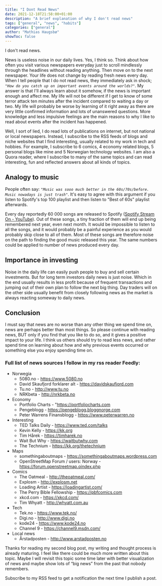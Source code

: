 ```yaml
---
title: "I Dont Read News"
date: 2021-12-18T21:58:00+01:00
description: "A brief explanation of why I don't read news"
tags: ["general", "news", "habits"]
categories: ["general"]
author: "Mathias Haugsbø"
showToc: false
---
```


I don't read news.

News is useless noise in our daily lives. Yes, I think so. Think about how often you visit various newspapers everyday just to scroll mindlessly through the headlines without reading anything. Then move on to the next newspaper. Your life does not change by reading fresh news every day.
When I tell people that I do not read news, they immediately ask in shock; _`"How do you catch up on important events around the worlds?"`_. My answer is that I'll always learn about it somehow, if the news is important enough and affect me. My life will not be different if I get to know of some terror attack ten minutes after the incident compared to waiting a day or two. My life will probably be worse by learning of it right away as there are very little confirmed information and lots of unanswered questions. More knowledge and less impulsive feelings are the main reasons to why I like to read about events after the incident has happened.

Well, I sort of lied, I do read lots of publications on internet, but not national or local newspapers. Instead, I subscribe to the RSS feeds of blogs and niche websites that I find interesting, usually related to my work in tech and hobbies. For example, I subscribe to 6 comics, 4 economy related blogs, 5 personal blogs like mine and 5 Norwegian technology websites. I am also a Quora reader, where I subscribe to many of the same topics and can read interesting, fun and reflected answers about all kinds of topics.

## Analogy to music

People often say: _`"Music was sooo much better in the 60s/70s/before. Music nowadays is just trash"`_. It's easy to agree with this argument if you listen to Spotify's top 100 playlist and then listen to "Best of 60s" playlist afterwards.

Every day reportedly 60 000 songs are released to Spotify ([Spotify Stream On - YouTube](https://www.youtube.com/watch?v=Vvo-2MrSgFE)). Out of these songs, a tiny fraction of them will end up being remembered next year, even next month. It would be impossible to listen to all the songs, and it would probably be a painful experience as you would probably skip close to all of them. Most of these songs are therefore noise on the path to finding the good music released this year. The same numbers could be applied to number of news produced every day.

## Importance in investing

Noise in the daily life can easily push people to buy and sell certain investments. But for long term investors daily news is just noise. Which in the end usually results in less profit because of frequent transactions and jumping out of their own plan to follow the next big thing. Day traders will on the other side usually benefit from closely following news as the market is always reacting someway to daily news.

## Conclusion

I must say that news are no worse than any other thing we spend time on, news are perhaps better than most things. So please continue with reading news, BUT only if you find that you like to do so, and it gives a positive impact to your life. I think us others should try to read less news, and rather spend time on learning about how and why previous events occurred or something else you enjoy spending time on.

### Full list of news sources I follow in my rss reader Feedly:

- Norwegia
  - 5080.no - https://www.5080.no
  - David Skaufjord forklarer alt - https://davidskaufjord.com
  - Tu.no - http://www.tu.no
  - NRKbeta - http://nrkbeta.no
- Economy
  - Portfolio Charts - "https://portfoliocharts.com
  - Pengeblogg - https://pengeblogg.bloggnorge.com
  - Peter Warrens Finansblogg - https://www.peterwarren.no
- Interesting
  - TED Talks Daily - https://www.ted.com/talks
  - Kevin Kelly - https://kk.org
  - Tim Hårek - https://timharek.no
  - Wait But Why - https://waitbutwhy.com
  - The Technium - https://kk.org/thetechnium
- Maps
  - somethingaboutmaps - https://somethingaboutmaps.wordpress.com
  - OpenStreetMap Forum / users: Norway - https://forum.openstreetmap.oindex.php
- Comics
  - The Oatmeal - http://theoatmeal.com/
  - Explosm - http://explosm.net
  - Loading Artist - https://loadingartist.com/
  - The Perry Bible Fellowship - https://pbfcomics.com
  - xkcd.com - https://xkcd.com/
  - Tim Whyatt - http://whyatt.com.au
- Tech
  - Tek.no - https://www.tek.no/
  - Digi.no - http://www.digi.no
  - kode24 - https://www.kode24.no
  - Channel 9 - https://channel9.msdn.com/
- Local news
  - Årstadposten - http://www.arstadposten.no

Thanks for reading my second blog post, my writing and thought process is already maturing. I feel like there could be much more written about this topic. Maybe I will revisit this topic some time later with better visualization of news and maybe show lots of “big news” from the past that nobody remembers.

Subscribe to my RSS feed to get a notification the next time I publish a post.
